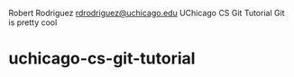 Robert Rodriguez rdrodriguez@uchicago.edu
UChicago CS Git Tutorial
Git is pretty cool
# uchicago-cs-git-tutorial
